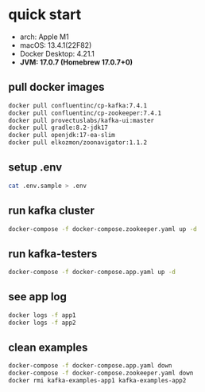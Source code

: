 # quick start
- arch: Apple M1
- macOS: 13.4.1(22F82)
- Docker Desktop: 4.21.1
- **JVM: 17.0.7 (Homebrew 17.0.7+0)**

## pull docker images
```sh
docker pull confluentinc/cp-kafka:7.4.1
docker pull confluentinc/cp-zookeeper:7.4.1
docker pull provectuslabs/kafka-ui:master
docker pull gradle:8.2-jdk17
docker pull openjdk:17-ea-slim
docker pull elkozmon/zoonavigator:1.1.2
```

## setup .env
```sh
cat .env.sample > .env
```

## run kafka cluster
```sh
docker-compose -f docker-compose.zookeeper.yaml up -d
```


## run kafka-testers
```sh
docker-compose -f docker-compose.app.yaml up -d
```

## see app log
```sh
docker logs -f app1
docker logs -f app2
```

## clean examples
```sh
docker-compose -f docker-compose.app.yaml down
docker-compose -f docker-compose.zookeeper.yaml down
docker rmi kafka-examples-app1 kafka-examples-app2
```
